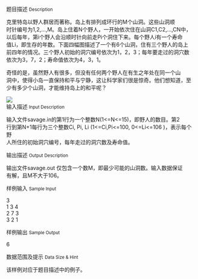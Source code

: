 <div class="panel panel-default">
<div class="area-title">
<span>
题目描述
<small>Description</small>
</span></div>
<div class="panel-body">

<p>克里特岛以野人群居而著称。岛上有排列成环行的M个山洞。这些山洞顺<br>时针编号为1,2,…,M。岛上住着N个野人，一开始依次住在山洞C1,C2,…,CN中，<br>以后每年，第i个野人会沿顺时针向前走Pi个洞住下来。每个野人i有一个寿命<br>值Li，即生存的年数。下面四幅图描述了一个有6个山洞，住有三个野人的岛上<br>前四年的情况。三个野人初始的洞穴编号依次为1，2，3；每年要走过的洞穴数<br>依次为3，7，2；寿命值依次为4，3，1。</p>
<p>奇怪的是，虽然野人有很多，但没有任何两个野人在有生之年处在同一个山<br>洞中，使得小岛一直保持和平与宁静，这让科学家们很是惊奇。他们想知道，至<br>少有多少个山洞，才能维持岛上的和平呢？</p>

<img src="/source/codevs/codevs-1747/img/aHR0cDovL3d3dy5qb3lvaS5jbi9wcm9ibGVtL2NvZGV2cy0xNzQ3L2h0dHA6Ly9jb2RldnMuY24vbWVkaWEvaW1hZ2UvMTc0Ny5ibXA=.bmp" style="max-width:700px">

</div>
</div>

<div class="panel panel-default">
<div class="area-title">
<span>
输入描述
<small>Input Description</small>
</span></div>
<div class="panel-body">
<p>输入文件savage.in的第1行为一个整数N(1&lt;=N&lt;=15)，即野人的数目。第2<br>行到第N+1每行为三个整数Ci, Pi, Li (1&lt;=Ci,Pi&lt;=100, 0&lt;=Li&lt;=106 )，表示每个野<br>人所住的初始洞穴编号，每年走过的洞穴数及寿命值。</p>

</div>
</div>
<div  class="panel panel-default">
<div class="area-title">
<span>
输出描述
<small>Output Description</small>
</span></div>
<div class="panel-body">

<p>输出文件savage.out 仅包含一个数M，即最少可能的山洞数。输入数据保证<br />有解，且M不大于106。</p>

</div>
</div>


<div class="panel panel-default">
<div class="area-title">
<span>
样例输入
<small>Sample Input</small>
</span></div>
<div class="panel-body">
<p>3<br>1 3 4<br>2 7 3<br>3 2 1</p>

</div>
</div>

<div class="panel panel-default">
<div class="area-title">
<span>
样例输出
<small>Sample Output</small>
</span></div>
<div class="panel-body">
<p>6</p>

</div>
</div>

<div class="panel panel-default">
<div class="area-title">
<span>
数据范围及提示
<small>Data Size & Hint</small>
</span></div>
<div class="panel-body">
<p>该样例对应于题目描述中的例子。</p>
</div>
</div>
